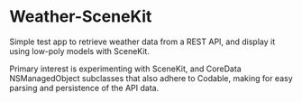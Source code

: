 # Weather-SceneKit

Simple test app to retrieve weather data from a REST API, and display it using low-poly models with SceneKit.

Primary interest is experimenting with SceneKit, and CoreData NSManagedObject subclasses that also adhere to Codable, making for easy parsing and persistence of the API data.
